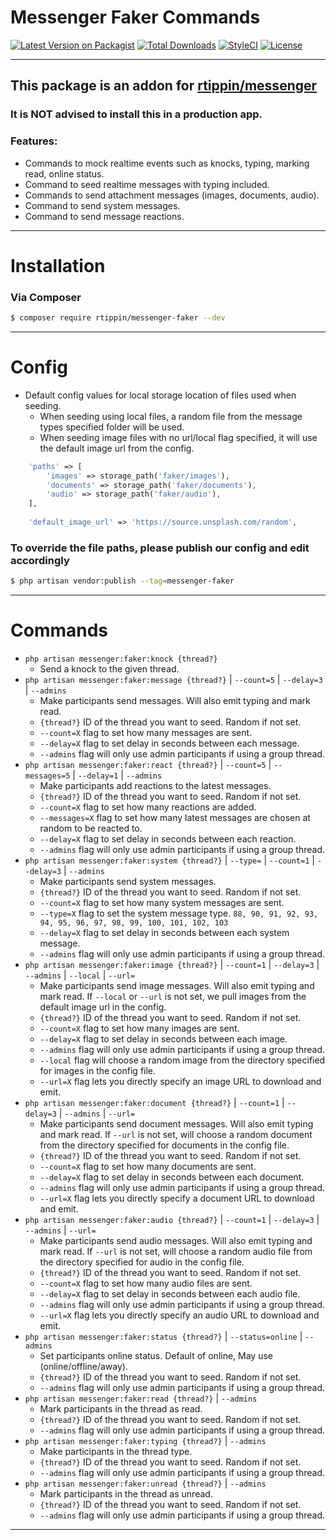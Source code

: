 # Messenger Faker Commands

[![Latest Version on Packagist][ico-version]][link-packagist]
[![Total Downloads][ico-downloads]][link-downloads]
[![StyleCI][ico-styleci]][link-styleci]
[![License][ico-license]][link-license]

---

## This package is an addon for [rtippin/messenger][link-messenger]

### It is NOT advised to install this in a production app.

### Features:
- Commands to mock realtime events such as knocks, typing, marking read, online status.
- Command to seed realtime messages with typing included.
- Commands to send attachment messages (images, documents, audio).
- Command to send system messages.
- Command to send message reactions.

---

# Installation

### Via Composer

``` bash
$ composer require rtippin/messenger-faker --dev
```

---

# Config

- Default config values for local storage location of files used when seeding.
  - When seeding using local files, a random file from the message types specified folder will be used.
  - When seeding image files with no url/local flag specified, it will use the default image url from the config.

```php
    'paths' => [
        'images' => storage_path('faker/images'),
        'documents' => storage_path('faker/documents'),
        'audio' => storage_path('faker/audio'),
    ],
    
    'default_image_url' => 'https://source.unsplash.com/random',
```

### To override the file paths, please publish our config and edit accordingly

``` bash
$ php artisan vendor:publish --tag=messenger-faker
```

___

# Commands

- `php artisan messenger:faker:knock {thread?}`
    * Send a knock to the given thread.
- `php artisan messenger:faker:message {thread?}` | `--count=5` | `--delay=3` | `--admins`
    * Make participants send messages. Will also emit typing and mark read.
    * `{thread?}` ID of the thread you want to seed. Random if not set.
    * `--count=X` flag to set how many messages are sent.
    * `--delay=X` flag to set delay in seconds between each message.
    * `--admins` flag will only use admin participants if using a group thread.
- `php artisan messenger:faker:react {thread?}` | `--count=5` | `--messages=5` | `--delay=1` | `--admins`
    * Make participants add reactions to the latest messages.
    * `{thread?}` ID of the thread you want to seed. Random if not set.
    * `--count=X` flag to set how many reactions are added.
    * `--messages=X` flag to set how many latest messages are chosen at random to be reacted to.
    * `--delay=X` flag to set delay in seconds between each reaction.
    * `--admins` flag will only use admin participants if using a group thread.
- `php artisan messenger:faker:system {thread?}` | `--type=` | `--count=1` | `--delay=3` | `--admins`
    * Make participants send system messages.
    * `{thread?}` ID of the thread you want to seed. Random if not set.
    * `--count=X` flag to set how many system messages are sent.
    * `--type=X` flag to set the system message type. `88, 90, 91, 92, 93, 94, 95, 96, 97, 98, 99, 100, 101, 102, 103`
    * `--delay=X` flag to set delay in seconds between each system message.
    * `--admins` flag will only use admin participants if using a group thread.
- `php artisan messenger:faker:image {thread?}` | `--count=1` | `--delay=3` | `--admins` | `--local` | `--url=`
    * Make participants send image messages. Will also emit typing and mark read. If `--local` or `--url` is not set, we pull images from the default image url in the config.
    * `{thread?}` ID of the thread you want to seed. Random if not set.
    * `--count=X` flag to set how many images are sent.
    * `--delay=X` flag to set delay in seconds between each image.
    * `--admins` flag will only use admin participants if using a group thread.
    * `--local` flag will choose a random image from the directory specified for images in the config file.
    * `--url=X` flag lets you directly specify an image URL to download and emit.
- `php artisan messenger:faker:document {thread?}` | `--count=1` | `--delay=3` | `--admins` | `--url=`
    * Make participants send document messages. Will also emit typing and mark read. If `--url` is not set, will choose a random document from the directory specified for documents in the config file.
    * `{thread?}` ID of the thread you want to seed. Random if not set.
    * `--count=X` flag to set how many documents are sent.
    * `--delay=X` flag to set delay in seconds between each document.
    * `--admins` flag will only use admin participants if using a group thread.
    * `--url=X` flag lets you directly specify a document URL to download and emit.
- `php artisan messenger:faker:audio {thread?}` | `--count=1` | `--delay=3` | `--admins` | `--url=`
    * Make participants send audio messages. Will also emit typing and mark read. If `--url` is not set, will choose a random audio file from the directory specified for audio in the config file.
    * `{thread?}` ID of the thread you want to seed. Random if not set.
    * `--count=X` flag to set how many audio files are sent.
    * `--delay=X` flag to set delay in seconds between each audio file.
    * `--admins` flag will only use admin participants if using a group thread.
    * `--url=X` flag lets you directly specify an audio URL to download and emit.
- `php artisan messenger:faker:status {thread?}` | `--status=online` | `--admins`
    * Set participants online status. Default of online, May use (online/offline/away).
    * `{thread?}` ID of the thread you want to seed. Random if not set.
    * `--admins` flag will only use admin participants if using a group thread.
- `php artisan messenger:faker:read {thread?}` | `--admins`
    * Mark participants in the thread as read.
    * `{thread?}` ID of the thread you want to seed. Random if not set.
    * `--admins` flag will only use admin participants if using a group thread.
- `php artisan messenger:faker:typing {thread?}` | `--admins`
    * Make participants in the thread type.
    * `{thread?}` ID of the thread you want to seed. Random if not set.
    * `--admins` flag will only use admin participants if using a group thread.
- `php artisan messenger:faker:unread {thread?}` | `--admins`
    * Mark participants in the thread as unread.
    * `{thread?}` ID of the thread you want to seed. Random if not set.
    * `--admins` flag will only use admin participants if using a group thread.

---

[ico-version]: https://img.shields.io/packagist/v/rtippin/messenger-faker.svg?style=plastic&cacheSeconds=3600
[ico-downloads]: https://img.shields.io/packagist/dt/rtippin/messenger-faker.svg?style=plastic&cacheSeconds=3600
[ico-styleci]: https://styleci.io/repos/339475680/shield?style=plastic&cacheSeconds=3600
[ico-license]: https://img.shields.io/github/license/RTippin/messenger-faker?style=plastic
[link-packagist]: https://packagist.org/packages/rtippin/messenger-faker
[link-downloads]: https://packagist.org/packages/rtippin/messenger-faker
[link-license]: https://packagist.org/packages/rtippin/messenger-faker
[link-styleci]: https://styleci.io/repos/339475680
[link-messenger]: https://github.com/RTippin/messenger